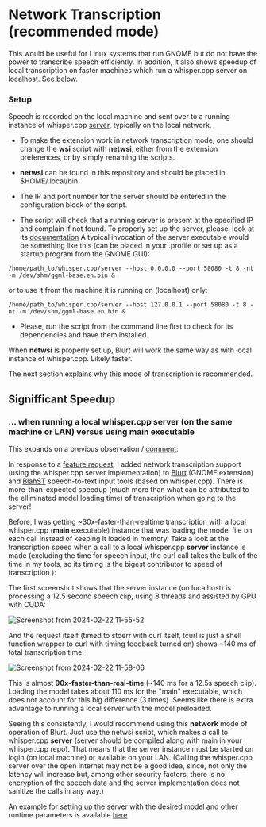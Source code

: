 # Network Transcription (recommended mode)
This would be useful for Linux systems that run GNOME but do not have the power to transcribe speech efficiently.
In addition, it also shows speedup of local transcription on faster machines which run a whisper.cpp server on localhost. See below.

### Setup
Speech is recorded on the local machine and sent over to a running instance of whisper.cpp [server](https://github.com/ggerganov/whisper.cpp/tree/master/examples/server), typically on the local network.

* To make the extension work in network transcription mode, one should change the **wsi** script with **netwsi**, either from the extension preferences, or by simply renaming the scripts.

* **netwsi** can be found in this repository and should be placed in $HOME/.local/bin. 

* The IP and port number for the server should be entered in the configuration block of the script.

* The script will check that a running server is present at the specified IP and complain if not found. To properly set up the server, please, look at its [documentation](https://github.com/ggerganov/whisper.cpp/tree/master/examples/server)
A typical invocation of the server executable would be something like this (can be placed in your .profile or set up as a startup program from the GNOME GUI):
```
/home/path_to/whisper.cpp/server --host 0.0.0.0 --port 58080 -t 8 -nt -m /dev/shm/ggml-base.en.bin &
```
or to use it from the machine it is running on (localhost) only:

```
/home/path_to/whisper.cpp/server --host 127.0.0.1 --port 58080 -t 8 -nt -m /dev/shm/ggml-base.en.bin &
```

* Please, run the script from the command line first to check for its dependencies and have them installed.

When **netwsi** is properly set up, Blurt will work the same way as with local instance of whisper.cpp. Likely faster.

The next section explains why this mode of transcription is recommended.

## Signifficant Speedup
### ... when running a local whisper.cpp server (on the same machine or LAN) versus using main executable

This expands on a previous observation / [comment](https://github.com/ggerganov/whisper.cpp/discussions/1706#discussioncomment-8559750):

In response to a [feature request](https://github.com/QuantiusBenignus/Blurt/issues/4), I added network transcription support (using the whisper.cpp server implementation) to [Blurt](https://github.com/QuantiusBenignus/blurt) (GNOME extension) and [BlahST](https://github.com/QuantiusBenignus/BlahST) speech-to-text input tools (based on whisper.cpp). 
There is more-than-expected speedup (much more than what can be attributed to the elliminated model loading time) of transcription when going to the server!

Before, I was getting ~30x-faster-than-realtime transcription with a local whisper.cpp (**main** executable) instance that was loading the model file on each call instead of keeping it loaded in memory.
Take a look at the transcription speed when a call to a local whisper.cpp **server** instance is made (excluding the time for speech input, the curl call takes the bulk of the time in my tools, so its timing is the bigest contributor to speed of transcription ):

The first screenshot shows that the server instance (on localhost) is processing a 12.5 second speech clip, using 8 threads and assisted by GPU with CUDA:

![Screenshot from 2024-02-22 11-55-52](https://github.com/QuantiusBenignus/blurt/assets/120202899/0e601ea2-9743-42e3-b7b5-f1cd0ca96351)


And the request itself (timed to stderr with curl itself, tcurl is just a shell function wrapper to curl with timing feedback turned on) shows ~140 ms of total transcription time:

![Screenshot from 2024-02-22 11-58-06](https://github.com/QuantiusBenignus/blurt/assets/120202899/6f0b352a-b8dd-424d-a3e9-9727dd4ba4eb)


This is almost **90x-faster-than-real-time** (~140 ms for a 12.5s speech clip). Loading the model takes about 110 ms for the "main" executable, which does not account for this big difference (3 times).
Seems like there is extra advantage to running a local server with the model preloaded.

Seeing this consistently, I would recommend using this **network** mode of operation of Blurt. 
Just use the netwsi script, which makes a call to whisper.cpp **server** (server should be compiled along with main in your whisper.cpp repo).
That means that the server instance must be started on login (on local machine) or available on your LAN. 
(Calling the whisper.cpp server over the open internet may not be a good idea, since, not only the latency will increase but, among other security factors, there is no encryption of the speech data and the server implementation does not sanitize the calls in any way.)

An example for setting up the server with the desired model and other runtime parameters is available [here](https://github.com/ggerganov/whisper.cpp/tree/master/examples/server)
